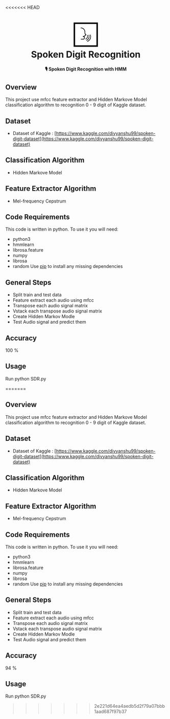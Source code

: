 <<<<<<< HEAD
<h1 align="center">
  <img src="media/spoken.png" width="15%"><br/>Spoken Digit Recognition
</h1>

<h4 align="center">
  🎙️ Spoken Digit Recognition with HMM
</h4>


## Overview
This project use mfcc feature extractor and Hidden Markove Model classification algorithm to  recognition  0 - 9 digit of  Kaggle dataset.

## Dataset
* Dataset of Kaggle : [https://www.kaggle.com/divyanshu99/spoken-digit-dataset](https://www.kaggle.com/divyanshu99/spoken-digit-dataset)

## Classification Algorithm
* Hidden Markove Model

## Feature Extractor Algorithm
* Mel-frequency Cepstrum


## Code Requirements
This code is written in python. To use it you will need:
* python3
* hmmlearn
* librosa.feature
* numpy
* librosa
* random
Use [pip](https://pypi.org/project/pip/) to install any missing dependencies


## General Steps
* Split train and test data
* Feature extract each audio using mfcc
* Transpose each audio signal matrix
* Vstack each transpose audio signal matrix
* Create Hidden Markov Modle
* Test Audio signal and predict them


## Accuracy
100 %


## Usage
Run python SDR.py


=======



## Overview
This project use mfcc feature extractor and Hidden Markove Model classification algorithm to  recognition  0 - 9 digit of  Kaggle dataset.

## Dataset
* Dataset of Kaggle : [https://www.kaggle.com/divyanshu99/spoken-digit-dataset](https://www.kaggle.com/divyanshu99/spoken-digit-dataset)

## Classification Algorithm
* Hidden Markove Model

## Feature Extractor Algorithm
* Mel-frequency Cepstrum


## Code Requirements
This code is written in python. To use it you will need:
* python3
* hmmlearn
* librosa.feature
* numpy
* librosa
* random
Use [pip](https://pypi.org/project/pip/) to install any missing dependencies


## General Steps
* Split train and test data
* Feature extract each audio using mfcc
* Transpose each audio signal matrix
* Vstack each transpose audio signal matrix
* Create Hidden Markov Modle
* Test Audio signal and predict them


## Accuracy
94 %


## Usage
Run python SDR.py


>>>>>>> 2e221d64ea4aedb5d2f79a07bbb1aad687f97b37
